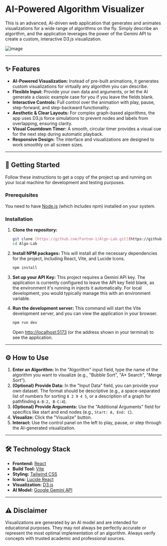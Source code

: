 # AI-Powered Algorithm Visualizer

This is an advanced, AI-driven web application that generates and animates visualizations for a wide range of algorithms on the fly. Simply describe an algorithm, and the application leverages the power of the Gemini API to create a custom, interactive D3.js visualization.

![image](https://i.imgur.com/9a8zL7g.png)

---

## ✨ Features

-   **AI-Powered Visualization:** Instead of pre-built animations, it generates custom visualizations for virtually any algorithm you can describe.
-   **Flexible Input:** Provide your own data and arguments, or let the AI generate a classic example case for you if you leave the fields blank.
-   **Interactive Controls:** Full control over the animation with play, pause, step-forward, and step-backward functionality.
-   **Aesthetic & Clear Layouts:** For complex graph-based algorithms, the app uses D3.js force simulations to prevent nodes and labels from overlapping, ensuring clarity.
-   **Visual Countdown Timer:** A smooth, circular timer provides a visual cue for the next step during automatic playback.
-   **Responsive Design:** The interface and visualizations are designed to work smoothly on all screen sizes.

---

## 🚀 Getting Started

Follow these instructions to get a copy of the project up and running on your local machine for development and testing purposes.

### Prerequisites

You need to have [Node.js](https://nodejs.org/) (which includes npm) installed on your system.

### Installation

1.  **Clone the repository:**
    ```bash
    git clone [https://github.com/Fantom-1/Algo-Lab.git](https://github.com/Fantom-1/Algo-Lab.git)
    cd Algo-Lab
    ```

2.  **Install NPM packages:**
    This will install all the necessary dependencies for the project, including React, Vite, and Lucide Icons.
    ```bash
    npm install
    ```

3.  **Set up your API Key:**
    This project requires a Gemini API key. The application is currently configured to leave the API key field blank, as the environment it's running in injects it automatically. For local development, you would typically manage this with an environment variable.

4.  **Run the development server:**
    This command will start the Vite development server, and you can view the application in your browser.
    ```bash
    npm run dev
    ```
    Open [http://localhost:5173](http://localhost:5173) (or the address shown in your terminal) to see the application.

---

## ⚙️ How to Use

1.  **Enter an Algorithm:** In the "Algorithm" input field, type the name of the algorithm you want to visualize (e.g., "Bubble Sort", "A* Search", "Merge Sort").
2.  **(Optional) Provide Data:** In the "Input Data" field, you can provide your own dataset. The format should be descriptive (e.g., a space-separated list of numbers for sorting `8 2 9 4 5`, or a description of a graph for pathfinding `A-B:2, B-C:4`).
3.  **(Optional) Provide Arguments:** Use the "Additional Arguments" field for specifics like start and end nodes (e.g., `Start: A, End: C`).
4.  **Visualize:** Click the "Visualize" button.
5.  **Interact:** Use the control panel on the left to play, pause, or step through the AI-generated visualization.

---

## 🛠️ Technology Stack

-   **Frontend:** [React](https://reactjs.org/)
-   **Build Tool:** [Vite](https://vitejs.dev/)
-   **Styling:** [Tailwind CSS](https://tailwindcss.com/)
-   **Icons:** [Lucide React](https://lucide.dev/)
-   **Visualization:** [D3.js](https://d3js.org/)
-   **AI Model:** [Google Gemini API](https://ai.google.dev/)

---

## ⚠️ Disclaimer

Visualizations are generated by an AI model and are intended for educational purposes. They may not always be perfectly accurate or represent the most optimal implementation of an algorithm. Always verify concepts with trusted academic and professional sources.
